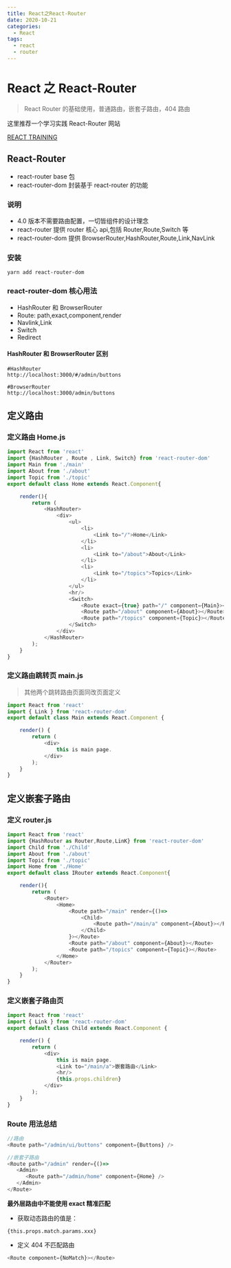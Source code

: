 ```yaml
---
title: React之React-Router
date: 2020-10-21
categories:
  - React
tags:
  - react
  - router
---
```


# React 之 React-Router

> React Router 的基础使用，普通路由，嵌套子路由，404 路由

这里推荐一个学习实践 React-Router 网站

[REACT TRAINING ](https://reactrouter.com/web/guides/quick-start)

## React-Router

- react-router base 包
- react-router-dom 封装基于 react-router 的功能

### 说明

- 4.0 版本不需要路由配置，一切皆组件的设计理念
- react-router 提供 router 核心 api,包括 Router,Route,Switch 等
- react-router-dom 提供 BrowserRouter,HashRouter,Route,Link,NavLink

### 安装

```
yarn add react-router-dom
```

### react-router-dom 核心用法

- HashRouter 和 BrowserRouter
- Route: path,exact,component,render
- Navlink,Link
- Switch
- Redirect

#### HashRouter 和 BrowserRouter 区别

```
#HashRouter
http://localhost:3000/#/admin/buttons

#BrowserRouter
http://localhost:3000/admin/buttons
```

## 定义路由

### 定义路由 Home.js

```js
import React from 'react'
import {HashRouter , Route , Link, Switch} from 'react-router-dom'
import Main from './main'
import About from './about'
import Topic from './topic'
export default class Home extends React.Component{

    render(){
        return (
            <HashRouter>
                <div>
                    <ul>
                        <li>
                            <Link to="/">Home</Link>
                        </li>
                        <li>
                            <Link to="/about">About</Link>
                        </li>
                        <li>
                            <Link to="/topics">Topics</Link>
                        </li>
                    </ul>
                    <hr/>
                    <Switch>
                        <Route exact={true} path="/" component={Main}></Route>
                        <Route path="/about" component={About}></Route>
                        <Route path="/topics" component={Topic}></Route>
                    </Switch>
                </div>
            </HashRouter>
        );
    }
}
```

### 定义路由跳转页 main.js

> 其他两个跳转路由页面同改页面定义

```js
import React from 'react'
import { Link } from 'react-router-dom'
export default class Main extends React.Component {

    render() {
        return (
            <div>
                this is main page.
            </div>
        );
    }
}
```

## 定义嵌套子路由

### 定义 router.js

```js
import React from 'react'
import {HashRouter as Router,Route,LinK} from 'react-router-dom'
import Child from './Child'
import About from './about'
import Topic from './topic'
import Home from './Home'
export default class IRouter extends React.Component{

    render(){
        return (
            <Router>
                <Home>
                    <Route path="/main" render={()=>
                        <Child>
                            <Route path="/main/a" component={About}></Route>
                        </Child>
                    }></Route>
                    <Route path="/about" component={About}></Route>
                    <Route path="/topics" component={Topic}></Route>
                </Home>
            </Router>
        );
    }
}
```

### 定义嵌套子路由页

```js
import React from 'react'
import { Link } from 'react-router-dom'
export default class Child extends React.Component {

    render() {
        return (
            <div>
                this is main page.
                <Link to="/main/a">嵌套路由</Link>
                <hr/>
                {this.props.children}
            </div>
        );
    }
}
```

### Route 用法总结

```js
//路由
<Route path="/admin/ui/buttons" component={Buttons} />

//嵌套子路由
<Route path="/admin" render={()=>
   <Admin>
      <Route path="/admin/home" component={Home} />
   </Admin>
</Route>
```

**最外层路由中不能使用 exact 精准匹配**

- 获取动态路由的值是：

```
{this.props.match.params.xxx}
```

- 定义 404 不匹配路由

```js
<Route component={NoMatch}></Route>
```
